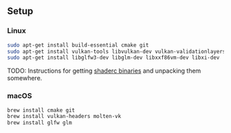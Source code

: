 ## Setup

### Linux

```bash
sudo apt-get install build-essential cmake git
sudo apt-get install vulkan-tools libvulkan-dev vulkan-validationlayers-dev spirv-tools
sudo apt-get install libglfw3-dev libglm-dev libxxf86vm-dev libxi-dev
```

TODO: Instructions for getting
[shaderc binaries](https://github.com/google/shaderc#downloads) and unpacking
them somewhere.

### macOS

```bash
brew install cmake git
brew install vulkan-headers molten-vk
brew install glfw glm
```

